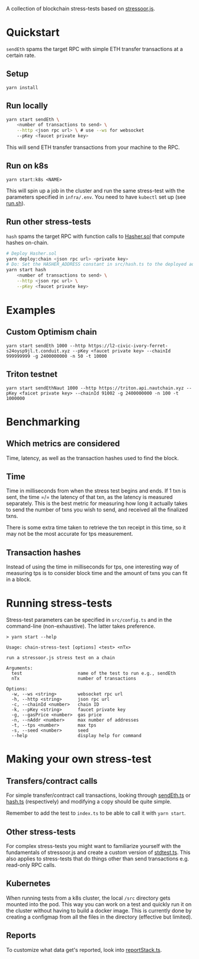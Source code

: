 A collection of blockchain stress-tests based on [stressoor.js](https://github.com/latticexyz/stressoor.js).

# Quickstart

`sendEth` spams the target RPC with simple ETH transfer transactions at a certain rate.

## Setup

`yarn install`

## Run locally

```bash
yarn start sendEth \
    <number of transactions to send> \
    --http <json rpc url> \ # use --ws for websocket
    --pKey <faucet private key>
```

This will send ETH transfer transactions from your machine to the RPC.

## Run on k8s

`yarn start:k8s <NAME>`

This will spin up a job in the cluster and run the same stress-test with the parameters specified in `infra/.env`. You need to have `kubectl` set up (see [run.sh](/infra/cmd/run.sh)).

## Run other stress-tests

`hash` spams the target RPC with function calls to [Hasher.sol](/contracts/src/Hasher.sol) that compute hashes on-chain.

```bash
# Deploy Hasher.sol
yarn deploy:chain <json rpc url> <private key>
# Do: Set the HASHER_ADDRESS constant in src/hash.ts to the deployed address
yarn start hash
    <number of transactions to send> \
    --http <json rpc url> \
    --pKey <faucet private key>
```

# Examples

## Custom Optimism chain
```
yarn start sendEth 1000 --http https://l2-civic-ivory-ferret-s24oysp9jl.t.conduit.xyz --pKey <faucet private key> --chainId 999999999 -g 2400000000 -n 50 -t 10000

```

## Triton testnet
```
yarn start sendEthNaut 1000 --http https://triton.api.nautchain.xyz --pKey <faicet private key> --chainId 91002 -g 2400000000 -n 100 -t 1000000
```

# Benchmarking

## Which metrics are considered
Time, latency, as well as the transaction hashes used to find the block.

## Time
Time in milliseconds from when the stress test begins and ends. If 1 txn is sent, the time =/= the latency of that txn, as the latency is measured separately. This is the best metric for measuring how long it actually takes to send the number of txns you wish to send, and received all the finalized txns.

There is some extra time taken to retrieve the txn receipt in this time, so it may not be the most accurate for tps measurement.

## Transaction hashes
Instead of using the time in milliseconds for tps, one interesting way of measuring tps is to consider block time and the amount of txns you can fit in a block.

# Running stress-tests

Stress-test parameters can be specified in `src/config.ts` and in the command-line (non-exhaustive). The latter takes preference.

```
> yarn start --help

Usage: chain-stress-test [options] <test> <nTx>

run a stressoor.js stress test on a chain

Arguments:
  test                     name of the test to run e.g., sendEth
  nTx                      number of transactions

Options:
  -w, --ws <string>        websocket rpc url
  -h, --http <string>      json rpc url
  -c, --chainId <number>   chain ID
  -k, --pKey <string>      faucet private key
  -g, --gasPrice <number>  gas price
  -n, --nAddr <number>     max number of addresses
  -t, --tps <number>       max tps
  -s, --seed <number>      seed
  --help                   display help for command
```

# Making your own stress-test

## Transfers/contract calls

For simple transfer/contract call transactions, looking through [sendEth.ts](/src/sendEth.ts) or [hash.ts](/src/hash.ts) (respectively) and modifying a copy should be quite simple.

Remember to add the test to `index.ts` to be able to call it with `yarn start`.

## Other stress-tests

For complex stress-tests you might want to familiarize yourself with the fundamentals of stressoor.js and create a custom version of [stdtest.ts](/src/stdtest.ts).
This also applies to stress-tests that do things other than send transactions e.g. read-only RPC calls.

## Kubernetes

When running tests from a k8s cluster, the local `/src` directory gets mounted into the pod. This way you can work on a test and quickly run it on the cluster without having to build a docker image. This is currently done by creating a configmap from all the files in the directory (effective but limited).

## Reports

To customize what data get's reported, look into [reportStack.ts](/src/reportStack.ts).
